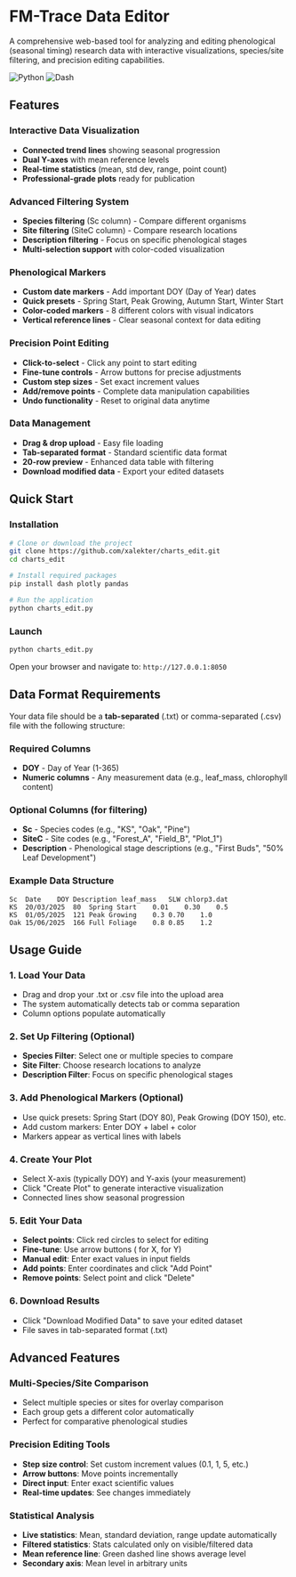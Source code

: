 # FM-Trace Data Editor

A comprehensive web-based tool for analyzing and editing phenological (seasonal timing) research data with interactive visualizations, species/site filtering, and precision editing capabilities.

![Python](https://img.shields.io/badge/Python-3.8+-blue.svg)
![Dash](https://img.shields.io/badge/Dash-Latest-green.svg)

##  Features

###  **Interactive Data Visualization**
- **Connected trend lines** showing seasonal progression
- **Dual Y-axes** with mean reference levels
- **Real-time statistics** (mean, std dev, range, point count)
- **Professional-grade plots** ready for publication

###  **Advanced Filtering System**
- **Species filtering** (Sc column) - Compare different organisms
- **Site filtering** (SiteC column) - Compare research locations
- **Description filtering** - Focus on specific phenological stages
- **Multi-selection support** with color-coded visualization

### **Phenological Markers**
- **Custom date markers** - Add important DOY (Day of Year) dates
- **Quick presets** - Spring Start, Peak Growing, Autumn Start, Winter Start
- **Color-coded markers** - 8 different colors with visual indicators
- **Vertical reference lines** - Clear seasonal context for data editing

### **Precision Point Editing**
- **Click-to-select** - Click any point to start editing
- **Fine-tune controls** - Arrow buttons for precise adjustments
- **Custom step sizes** - Set exact increment values
- **Add/remove points** - Complete data manipulation capabilities
- **Undo functionality** - Reset to original data anytime

###  **Data Management**
- **Drag & drop upload** - Easy file loading
- **Tab-separated format** - Standard scientific data format
- **20-row preview** - Enhanced data table with filtering
- **Download modified data** - Export your edited datasets

##  Quick Start

### Installation

```bash
# Clone or download the project
git clone https://github.com/xalekter/charts_edit.git
cd charts_edit

# Install required packages
pip install dash plotly pandas

# Run the application
python charts_edit.py
```

### Launch

```bash
python charts_edit.py
```

Open your browser and navigate to: `http://127.0.0.1:8050`

##  Data Format Requirements

Your data file should be a **tab-separated** (.txt) or comma-separated (.csv) file with the following structure:

### Required Columns
- **DOY** - Day of Year (1-365)
- **Numeric columns** - Any measurement data (e.g., leaf_mass, chlorophyll content)

### Optional Columns (for filtering)
- **Sc** - Species codes (e.g., "KS", "Oak", "Pine")
- **SiteC** - Site codes (e.g., "Forest_A", "Field_B", "Plot_1")
- **Description** - Phenological stage descriptions (e.g., "First Buds", "50% Leaf Development")

### Example Data Structure
```
Sc	Date	DOY	Description	leaf_mass	SLW	chlorp3.dat
KS	20/03/2025	80	Spring Start	0.01	0.30	0.5
KS	01/05/2025	121	Peak Growing	0.3	0.70	1.0
Oak	15/06/2025	166	Full Foliage	0.8	0.85	1.2
```

##  Usage Guide

### 1. **Load Your Data**
- Drag and drop your .txt or .csv file into the upload area
- The system automatically detects tab or comma separation
- Column options populate automatically

### 2. **Set Up Filtering** (Optional)
- **Species Filter**: Select one or multiple species to compare
- **Site Filter**: Choose research locations to analyze
- **Description Filter**: Focus on specific phenological stages

### 3. **Add Phenological Markers** (Optional)
- Use quick presets: Spring Start (DOY 80), Peak Growing (DOY 150), etc.
- Add custom markers: Enter DOY + label + color
- Markers appear as vertical lines with labels

### 4. **Create Your Plot**
- Select X-axis (typically DOY) and Y-axis (your measurement)
- Click "Create Plot" to generate interactive visualization
- Connected lines show seasonal progression

### 5. **Edit Your Data**
- **Select points**: Click red circles to select for editing
- **Fine-tune**: Use arrow buttons ( for X,  for Y)
- **Manual edit**: Enter exact values in input fields
- **Add points**: Enter coordinates and click "Add Point"
- **Remove points**: Select point and click "Delete"

### 6. **Download Results**
- Click "Download Modified Data" to save your edited dataset
- File saves in tab-separated format (.txt)

##  Advanced Features

### Multi-Species/Site Comparison
- Select multiple species or sites for overlay comparison
- Each group gets a different color automatically
- Perfect for comparative phenological studies

### Precision Editing Tools
- **Step size control**: Set custom increment values (0.1, 1, 5, etc.)
- **Arrow buttons**: Move points incrementally
- **Direct input**: Enter exact scientific values
- **Real-time updates**: See changes immediately

### Statistical Analysis
- **Live statistics**: Mean, standard deviation, range update automatically
- **Filtered statistics**: Stats calculated only on visible/filtered data
- **Mean reference line**: Green dashed line shows average level
- **Secondary axis**: Mean level in arbitrary units

